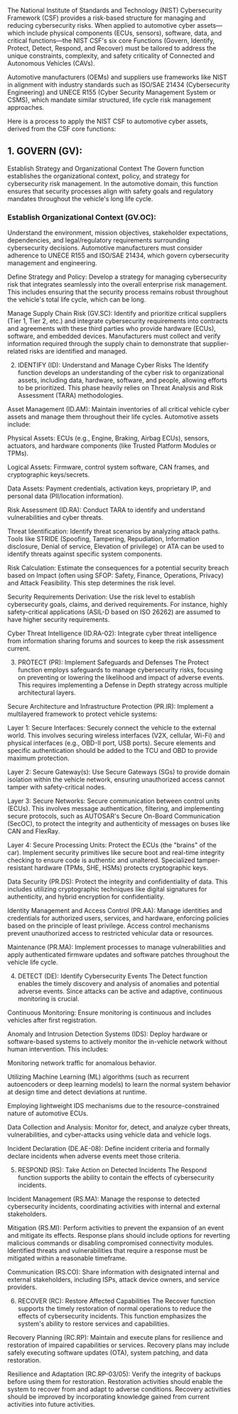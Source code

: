 The National Institute of Standards and Technology (NIST) Cybersecurity Framework (CSF) provides a risk-based structure for managing and reducing cybersecurity risks. When applied to automotive cyber assets—which include physical components (ECUs, sensors), software, data, and critical functions—the NIST CSF's six core Functions (Govern, Identify, Protect, Detect, Respond, and Recover) must be tailored to address the unique constraints, complexity, and safety criticality of Connected and Autonomous Vehicles (CAVs).

Automotive manufacturers (OEMs) and suppliers use frameworks like NIST in alignment with industry standards such as ISO/SAE 21434 (Cybersecurity Engineering) and UNECE R155 (Cyber Security Management System or CSMS), which mandate similar structured, life cycle risk management approaches.

Here is a process to apply the NIST CSF to automotive cyber assets, derived from the CSF core functions:

<h2><b>1. GOVERN (GV):</b></h2> Establish Strategy and Organizational Context
The Govern function establishes the organizational context, policy, and strategy for cybersecurity risk management. In the automotive domain, this function ensures that security processes align with safety goals and regulatory mandates throughout the vehicle's long life cycle.

<h3><b>Establish Organizational Context (GV.OC):</b></h3> Understand the environment, mission objectives, stakeholder expectations, dependencies, and legal/regulatory requirements surrounding cybersecurity decisions. Automotive manufacturers must consider adherence to UNECE R155 and ISO/SAE 21434, which govern cybersecurity management and engineering.

Define Strategy and Policy: Develop a strategy for managing cybersecurity risk that integrates seamlessly into the overall enterprise risk management. This includes ensuring that the security process remains robust throughout the vehicle's total life cycle, which can be long.

Manage Supply Chain Risk (GV.SC): Identify and prioritize critical suppliers (Tier 1, Tier 2, etc.) and integrate cybersecurity requirements into contracts and agreements with these third parties who provide hardware (ECUs), software, and embedded devices. Manufacturers must collect and verify information required through the supply chain to demonstrate that supplier-related risks are identified and managed.

2. IDENTIFY (ID): Understand and Manage Cyber Risks
The Identify function develops an understanding of the cyber risk to organizational assets, including data, hardware, software, and people, allowing efforts to be prioritized. This phase heavily relies on Threat Analysis and Risk Assessment (TARA) methodologies.

Asset Management (ID.AM): Maintain inventories of all critical vehicle cyber assets and manage them throughout their life cycles. Automotive assets include:

Physical Assets: ECUs (e.g., Engine, Braking, Airbag ECUs), sensors, actuators, and hardware components (like Trusted Platform Modules or TPMs).

Logical Assets: Firmware, control system software, CAN frames, and cryptographic keys/secrets.

Data Assets: Payment credentials, activation keys, proprietary IP, and personal data (PII/location information).

Risk Assessment (ID.RA): Conduct TARA to identify and understand vulnerabilities and cyber threats.

Threat Identification: Identify threat scenarios by analyzing attack paths. Tools like STRIDE (Spoofing, Tampering, Repudiation, Information disclosure, Denial of service, Elevation of privilege) or ATA can be used to identify threats against specific system components.

Risk Calculation: Estimate the consequences for a potential security breach based on Impact (often using SFOP: Safety, Finance, Operations, Privacy) and Attack Feasibility. This step determines the risk level.

Security Requirements Derivation: Use the risk level to establish cybersecurity goals, claims, and derived requirements. For instance, highly safety-critical applications (ASIL-D based on ISO 26262) are assumed to have higher security requirements.

Cyber Threat Intelligence (ID.RA-02): Integrate cyber threat intelligence from information sharing forums and sources to keep the risk assessment current.

3. PROTECT (PR): Implement Safeguards and Defenses
The Protect function employs safeguards to manage cybersecurity risks, focusing on preventing or lowering the likelihood and impact of adverse events. This requires implementing a Defense in Depth strategy across multiple architectural layers.

Secure Architecture and Infrastructure Protection (PR.IR): Implement a multilayered framework to protect vehicle systems:

Layer 1: Secure Interfaces: Securely connect the vehicle to the external world. This involves securing wireless interfaces (V2X, cellular, Wi-Fi) and physical interfaces (e.g., OBD-II port, USB ports). Secure elements and specific authentication should be added to the TCU and OBD to provide maximum protection.

Layer 2: Secure Gateway(s): Use Secure Gateways (SGs) to provide domain isolation within the vehicle network, ensuring unauthorized access cannot tamper with safety-critical nodes.

Layer 3: Secure Networks: Secure communication between control units (ECUs). This involves message authentication, filtering, and implementing secure protocols, such as AUTOSAR's Secure On-Board Communication (SecOC), to protect the integrity and authenticity of messages on buses like CAN and FlexRay.

Layer 4: Secure Processing Units: Protect the ECUs (the "brains" of the car). Implement security primitives like secure boot and real-time integrity checking to ensure code is authentic and unaltered. Specialized tamper-resistant hardware (TPMs, SHE, HSMs) protects cryptographic keys.

Data Security (PR.DS): Protect the integrity and confidentiality of data. This includes utilizing cryptographic techniques like digital signatures for authenticity, and hybrid encryption for confidentiality.

Identity Management and Access Control (PR.AA): Manage identities and credentials for authorized users, services, and hardware, enforcing policies based on the principle of least privilege. Access control mechanisms prevent unauthorized access to restricted vehicular data or resources.

Maintenance (PR.MA): Implement processes to manage vulnerabilities and apply authenticated firmware updates and software patches throughout the vehicle life cycle.

4. DETECT (DE): Identify Cybersecurity Events
The Detect function enables the timely discovery and analysis of anomalies and potential adverse events. Since attacks can be active and adaptive, continuous monitoring is crucial.

Continuous Monitoring: Ensure monitoring is continuous and includes vehicles after first registration.

Anomaly and Intrusion Detection Systems (IDS): Deploy hardware or software-based systems to actively monitor the in-vehicle network without human intervention. This includes:

Monitoring network traffic for anomalous behavior.

Utilizing Machine Learning (ML) algorithms (such as recurrent autoencoders or deep learning models) to learn the normal system behavior at design time and detect deviations at runtime.

Employing lightweight IDS mechanisms due to the resource-constrained nature of automotive ECUs.

Data Collection and Analysis: Monitor for, detect, and analyze cyber threats, vulnerabilities, and cyber-attacks using vehicle data and vehicle logs.

Incident Declaration (DE.AE-08): Define incident criteria and formally declare incidents when adverse events meet those criteria.

5. RESPOND (RS): Take Action on Detected Incidents
The Respond function supports the ability to contain the effects of cybersecurity incidents.

Incident Management (RS.MA): Manage the response to detected cybersecurity incidents, coordinating activities with internal and external stakeholders.

Mitigation (RS.MI): Perform activities to prevent the expansion of an event and mitigate its effects. Response plans should include options for reverting malicious commands or disabling compromised connectivity modules. Identified threats and vulnerabilities that require a response must be mitigated within a reasonable timeframe.

Communication (RS.CO): Share information with designated internal and external stakeholders, including ISPs, attack device owners, and service providers.

6. RECOVER (RC): Restore Affected Capabilities
The Recover function supports the timely restoration of normal operations to reduce the effects of cybersecurity incidents. This function emphasizes the system's ability to restore services and capabilities.

Recovery Planning (RC.RP): Maintain and execute plans for resilience and restoration of impaired capabilities or services. Recovery plans may include safely executing software updates (OTA), system patching, and data restoration.

Resilience and Adaptation (RC.RP-03/05): Verify the integrity of backups before using them for restoration. Restoration activities should enable the system to recover from and adapt to adverse conditions. Recovery activities should be improved by incorporating knowledge gained from current activities into future activities.
